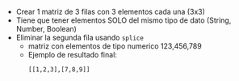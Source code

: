 - Crear 1 matriz de 3 filas con 3 elementos cada una (3x3)
- Tiene que tener elementos SOLO del mismo tipo de dato (String, Number, Boolean)
- Eliminar la segunda fila usando `splice`
    - matriz con elementos de tipo numerico 123,456,789
    - Ejemplo de resultado final:
        ```
        [[1,2,3],[7,8,9]]
        ``` 